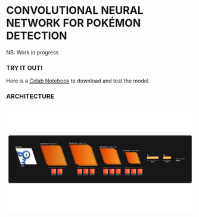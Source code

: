 # CONVOLUTIONAL NEURAL NETWORK FOR POKÉMON DETECTION

NB: Work in progress

### TRY IT OUT!
Here is a [Colab Notebook](https://colab.research.google.com/drive/1DX4Yw6NkOcHwxUItwf4LrYGUAl53U97C?usp=sharing) to download and test the model.

### ARCHITECTURE
![architecture](https://github.com/Firefly55lm/cnn_for_pokemon_detection/blob/eb79f9f83ff02cdfe5a621e964b07bb28fd77218/Architecture.png)
